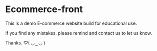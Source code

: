 # Ecommerce-front
 This is a  demo E-commerce website build for educational use.

If you find any mistakes, please remind and contact us to let us know.

Thanks.
♡( ◡‿◡ )